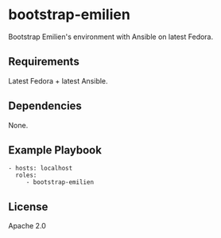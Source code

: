 bootstrap-emilien
=================

Bootstrap Emilien's environment with Ansible on latest Fedora.

Requirements
------------

Latest Fedora + latest Ansible.

Dependencies
------------

None.

Example Playbook
----------------

    - hosts: localhost
      roles:
         - bootstrap-emilien

License
-------

Apache 2.0

